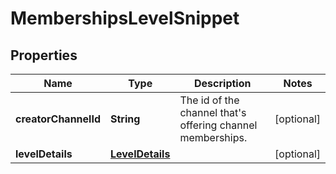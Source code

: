 

# MembershipsLevelSnippet


## Properties

Name | Type | Description | Notes
------------ | ------------- | ------------- | -------------
**creatorChannelId** | **String** | The id of the channel that&#39;s offering channel memberships. |  [optional]
**levelDetails** | [**LevelDetails**](LevelDetails.md) |  |  [optional]



